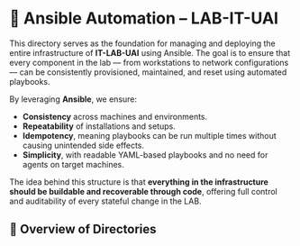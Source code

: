 # 🤖 Ansible Automation – LAB-IT-UAI

This directory serves as the foundation for managing and deploying the entire infrastructure of **IT-LAB-UAI** using Ansible. The goal is to ensure that every component in the lab — from workstations to network configurations — can be consistently provisioned, maintained, and reset using automated playbooks.

By leveraging **Ansible**, we ensure:

- **Consistency** across machines and environments.
- **Repeatability** of installations and setups.
- **Idempotency**, meaning playbooks can be run multiple times without causing unintended side effects.
- **Simplicity**, with readable YAML-based playbooks and no need for agents on target machines.

The idea behind this structure is that **everything in the infrastructure should be buildable and recoverable through code**, offering full control and auditability of every stateful change in the LAB.

## 🧭 Overview of Directories
